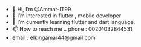 - 👋 Hi, I’m @Ammar-IT99
- 👀 I’m interested in flutter , mobile developer  
- 🌱 I’m currently learning flutter and dart language. 
- 📫 How to reach me .. phone : 00201032844531
- email : elkingamar44@gmail.com

